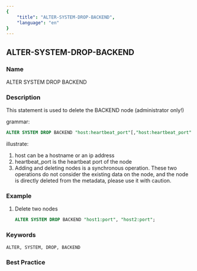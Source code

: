 ```yaml
---
{
    "title": "ALTER-SYSTEM-DROP-BACKEND",
    "language": "en"
}
---
```


<!--
Licensed to the Apache Software Foundation (ASF) under one
or more contributor license agreements.  See the NOTICE file
distributed with this work for additional information
regarding copyright ownership.  The ASF licenses this file
to you under the Apache License, Version 2.0 (the
"License"); you may not use this file except in compliance
with the License.  You may obtain a copy of the License at

  http://www.apache.org/licenses/LICENSE-2.0

Unless required by applicable law or agreed to in writing,
software distributed under the License is distributed on an
"AS IS" BASIS, WITHOUT WARRANTIES OR CONDITIONS OF ANY
KIND, either express or implied.  See the License for the
specific language governing permissions and limitations
under the License.
-->

## ALTER-SYSTEM-DROP-BACKEND

### Name

ALTER SYSTEM DROP BACKEND

### Description

This statement is used to delete the BACKEND node (administrator only!)

grammar:

```sql
ALTER SYSTEM DROP BACKEND "host:heartbeat_port"[,"host:heartbeat_port"...]
````

illustrate:

1. host can be a hostname or an ip address
2. heartbeat_port is the heartbeat port of the node
3. Adding and deleting nodes is a synchronous operation. These two operations do not consider the existing data on the node, and the node is directly deleted from the metadata, please use it with caution.

### Example

1. Delete two nodes

    ```sql
    ALTER SYSTEM DROP BACKEND "host1:port", "host2:port";
    ````

### Keywords

    ALTER, SYSTEM, DROP, BACKEND

### Best Practice

